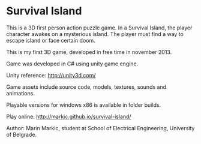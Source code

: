 Survival Island
===============
This is a 3D first person action puzzle game.
In a Survival Island, the player character awakes on a mysterious island. The player must find a way to escape island or face certain doom. 

This is my first 3D game, developed in free time in november 2013.

Game was developed in C# using unity game engine.

Unity reference: http://unity3d.com/

Game assets include source code, models, textures, sounds and animations.

Playable versions for windows x86 is available in folder builds.

Play online: http://markic.github.io/survival-island/

Author: Marin Markic, student at School of Electrical Engineering, University of Belgrade.







